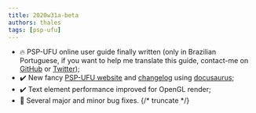 ```yaml
---
title: 2020w31a-beta
authors: thales
tags: [psp-ufu]
---
```


- 🔥 PSP-UFU online user guide finally written (only in Brazilian Portuguese, if you want to help me translate this guide, contact-me on [GitHub](https://github.com/Thales1330/PSP/issues) or [Twitter](https://twitter.com/PspUfu));
- ✔️ New fancy [PSP-UFU website](https://thales1330.github.io/PSP/) and [changelog](https://thales1330.github.io/PSP/blog) using [docusaurus](https://v2.docusaurus.io/);
- ✔️ Text element performance improved for OpenGL render;
- 🐛 Several major and minor bug fixes.
{/* truncate */}